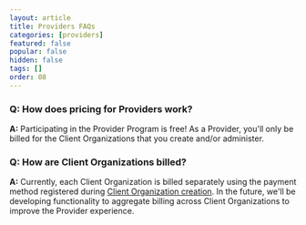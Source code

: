 ```yaml
---
layout: article
title: Providers FAQs
categories: [providers]
featured: false
popular: false
hidden: false
tags: []
order: 08
---
```


### Q: How does pricing for Providers work?

**A:** Participating in the Provider Program is free! As a Provider, you'll only be billed for the Client Organizations that you create and/or administer.

### Q: How are Client Organizations billed?

**A:** Currently, each Client Organization is billed separately using the payment method registered during [Client Organization creation]({{site.baseurl}}/article/client-org-setup/). In the future, we'll be developing functionality to aggregate billing across Client Organizations to improve the Provider experience.